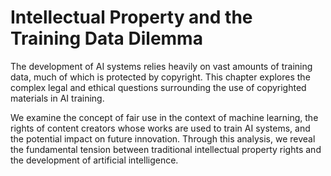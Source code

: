 # Intellectual Property and the Training Data Dilemma

The development of AI systems relies heavily on vast amounts of training data, much of which is protected by copyright. This chapter explores the complex legal and ethical questions surrounding the use of copyrighted materials in AI training.

We examine the concept of fair use in the context of machine learning, the rights of content creators whose works are used to train AI systems, and the potential impact on future innovation. Through this analysis, we reveal the fundamental tension between traditional intellectual property rights and the development of artificial intelligence.